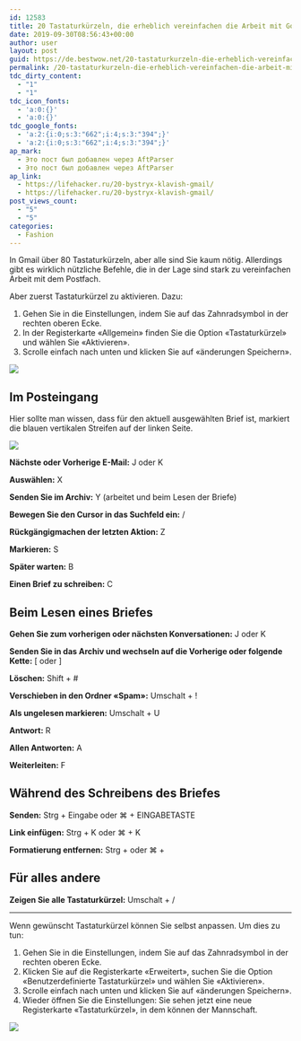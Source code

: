 ```yaml
---
id: 12583
title: 20 Tastaturkürzeln, die erheblich vereinfachen die Arbeit mit Google Mail
date: 2019-09-30T08:56:43+00:00
author: user
layout: post
guid: https://de.bestwow.net/20-tastaturkurzeln-die-erheblich-vereinfachen-die-arbeit-mit-google-mail/
permalink: /20-tastaturkurzeln-die-erheblich-vereinfachen-die-arbeit-mit-google-mail/
tdc_dirty_content:
  - "1"
  - "1"
tdc_icon_fonts:
  - 'a:0:{}'
  - 'a:0:{}'
tdc_google_fonts:
  - 'a:2:{i:0;s:3:"662";i:4;s:3:"394";}'
  - 'a:2:{i:0;s:3:"662";i:4;s:3:"394";}'
ap_mark:
  - Это пост был добавлен через AftParser
  - Это пост был добавлен через AftParser
ap_link:
  - https://lifehacker.ru/20-bystryx-klavish-gmail/
  - https://lifehacker.ru/20-bystryx-klavish-gmail/
post_views_count:
  - "5"
  - "5"
categories:
  - Fashion
---
```

In Gmail über 80 Tastaturkürzeln, aber alle sind Sie kaum nötig. Allerdings gibt es wirklich nützliche Befehle, die in der Lage sind stark zu vereinfachen Arbeit mit dem Postfach.

Aber zuerst Tastaturkürzel zu aktivieren. Dazu:

  1. Gehen Sie in die Einstellungen, indem Sie auf das Zahnradsymbol in der rechten oberen Ecke.
  2. In der Registerkarte «Allgemein» finden Sie die Option «Tastaturkürzel» und wählen Sie «Aktivieren».
  3. Scrolle einfach nach unten und klicken Sie auf «änderungen Speichern».

![](https://de.bestwow.net/wp-content/uploads/2019/09/20-bystryh-klavish-kotorye-sil-no-uprostyat-rabotu-s-gmail-1.jpg) 

## Im Posteingang

Hier sollte man wissen, dass für den aktuell ausgewählten Brief ist, markiert die blauen vertikalen Streifen auf der linken Seite.

![](https://de.bestwow.net/wp-content/uploads/2019/09/20-bystryh-klavish-kotorye-sil-no-uprostyat-rabotu-s-gmail-2.jpg) 

**Nächste oder Vorherige E-Mail:** J oder K

**Auswählen:** X

**Senden Sie im Archiv:** Y (arbeitet und beim Lesen der Briefe)

**Bewegen Sie den Cursor in das Suchfeld ein:** /

**Rückgängigmachen der letzten Aktion:** Z

**Markieren:** S

**Später warten:** B

**Einen Brief zu schreiben:** C

## Beim Lesen eines Briefes

**Gehen Sie zum vorherigen oder nächsten Konversationen:** J oder K

**Senden Sie in das Archiv und wechseln auf die Vorherige oder folgende Kette:** [ oder ]

**Löschen:** Shift + #

**Verschieben in den Ordner «Spam»:** Umschalt + !

**Als ungelesen markieren:** Umschalt + U

**Antwort:** R

**Allen Antworten:** A

**Weiterleiten:** F

## Während des Schreibens des Briefes

**Senden:** Strg + Eingabe oder ⌘ + EINGABETASTE

**Link einfügen:** Strg + K oder ⌘ + K

**Formatierung entfernen:** Strg + oder ⌘ + 

## Für alles andere

**Zeigen Sie alle Tastaturkürzel:** Umschalt + /

* * *

Wenn gewünscht Tastaturkürzel können Sie selbst anpassen. Um dies zu tun:

  1. Gehen Sie in die Einstellungen, indem Sie auf das Zahnradsymbol in der rechten oberen Ecke.
  2. Klicken Sie auf die Registerkarte «Erweitert», suchen Sie die Option «Benutzerdefinierte Tastaturkürzel» und wählen Sie «Aktivieren».
  3. Scrolle einfach nach unten und klicken Sie auf «änderungen Speichern».
  4. Wieder öffnen Sie die Einstellungen: Sie sehen jetzt eine neue Registerkarte «Tastaturkürzel», in dem können der Mannschaft.

![](https://de.bestwow.net/wp-content/uploads/2019/09/20-bystryh-klavish-kotorye-sil-no-uprostyat-rabotu-s-gmail-3.jpg)
